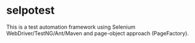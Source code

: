 selpotest
=========

This is a test automation framework using Selenium WebDriver/TestNG/Ant/Maven and page-object approach (PageFactory).